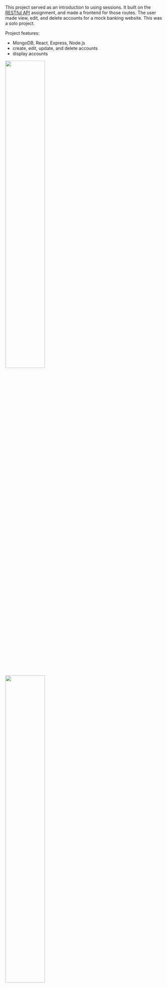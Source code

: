 This project served as an introduction to using sessions. It built on the [RESTful API](https://github.com/KristaSmith247/KristaSmith247.github.io/tree/main/RESTful%20API) assignment, and made a frontend for those routes. The user made view, edit, and delete accounts for a mock banking website. This was a solo project.

Project features: 
+ MongoDB, React, Express, Node.js
+ create, edit, update, and delete accounts
+ display accounts

<img src="https://github.com/user-attachments/assets/67146850-6f8a-47e6-a4bf-f8ef0beea90a" width="50%"/>
<img src="https://github.com/user-attachments/assets/ce548281-864a-4534-abd3-18752d365050" width="50%"/>
